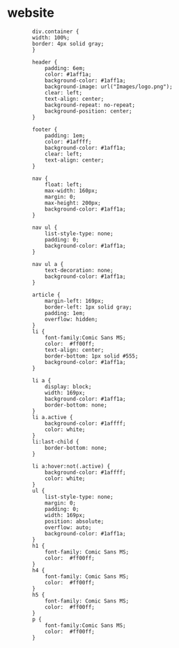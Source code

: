 # website
			div.container {
			width: 100%;
			border: 4px solid gray;
			}

			header {
				padding: 6em;
				color: #1aff1a;
				background-color: #1aff1a;
				background-image: url("Images/logo.png");
				clear: left;
				text-align: center;
				background-repeat: no-repeat;
				background-position: center; 
			}

			footer {
				padding: 1em;
				color: #1affff;
				background-color: #1aff1a;
				clear: left;
				text-align: center;
			}
			
			nav {
				float: left;
				max-width: 160px;
				margin: 0;
				max-height: 200px;
				background-color: #1aff1a;
			}

			nav ul {
				list-style-type: none;
				padding: 0;
				background-color: #1aff1a;
			}
			   
			nav ul a {
				text-decoration: none;
				background-color: #1aff1a;
			}

			article {
				margin-left: 169px;
				border-left: 1px solid gray;
				padding: 1em;
				overflow: hidden;
			}
			li {
				font-family:Comic Sans MS;
				color:	#ff00ff;
				text-align: center;
				border-bottom: 1px solid #555;
				background-color: #1aff1a;
			}
			
			li a {
				display: block;
				width: 169px;
				background-color: #1aff1a;
				border-bottom: none;
			}
			li a.active {
				background-color: #1affff;
				color: white;
			}
			li:last-child {
				border-bottom: none;
			}

			li a:hover:not(.active) {
				background-color: #1affff;
				color: white;
			}
			ul {
				list-style-type: none;
				margin: 0;
				padding: 0;
				width: 169px;
				position: absolute;
				overflow: auto;
				background-color: #1aff1a;
			}
			h1 {
				font-family: Comic Sans MS;
				color:	#ff00ff;
			}
			h4 {
				font-family: Comic Sans MS;
				color:	#ff00ff;
			}			
			h5 {
				font-family: Comic Sans MS;
				color:	#ff00ff;
			}
			p {
				font-family:Comic Sans MS;
				color:	#ff00ff;
			}
